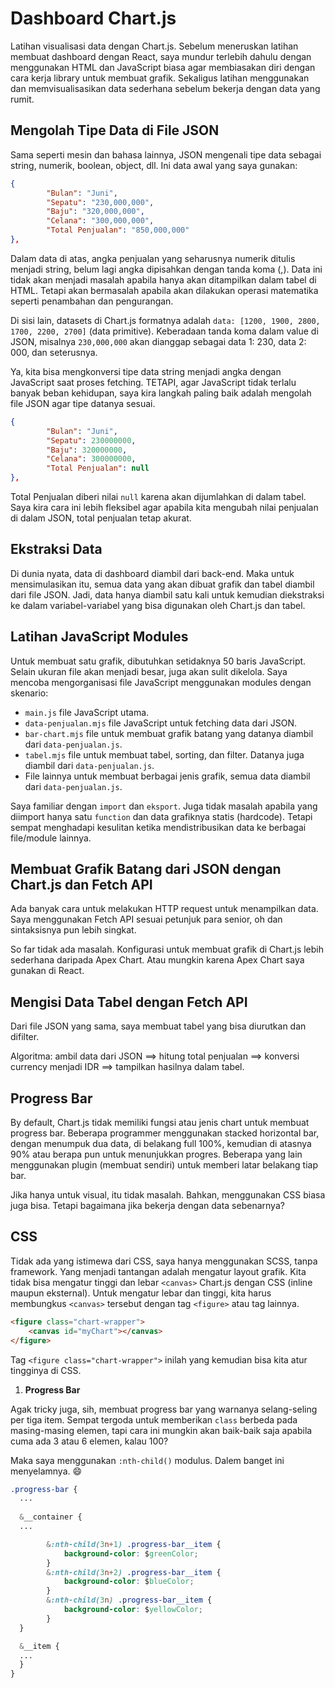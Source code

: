 # Dashboard Chart.js

Latihan visualisasi data dengan Chart.js. Sebelum meneruskan latihan membuat dashboard dengan React, saya mundur terlebih dahulu dengan menggunakan HTML dan JavaScript biasa agar membiasakan diri dengan cara kerja library untuk membuat grafik. Sekaligus latihan menggunakan dan memvisualisasikan data sederhana sebelum bekerja dengan data yang rumit.

## Mengolah Tipe Data di File JSON

Sama seperti mesin dan bahasa lainnya, JSON mengenali tipe data sebagai string, numerik, boolean, object, dll. Ini data awal yang saya gunakan:

```json
{
		"Bulan": "Juni",
		"Sepatu": "230,000,000",
		"Baju": "320,000,000",
		"Celana": "300,000,000",
		"Total Penjualan": "850,000,000"
},
```

Dalam data di atas, angka penjualan yang seharusnya numerik ditulis menjadi string, belum lagi angka dipisahkan dengan tanda koma (,). Data ini tidak akan menjadi masalah apabila hanya akan ditampilkan dalam tabel di HTML. Tetapi akan bermasalah apabila akan dilakukan operasi matematika seperti penambahan dan pengurangan.

Di sisi lain, datasets di Chart.js formatnya adalah `data: [1200, 1900, 2800, 1700, 2200, 2700]` (data primitive). Keberadaan tanda koma dalam value di JSON, misalnya `230,000,000` akan dianggap sebagai data 1: 230, data 2: 000, dan seterusnya.

Ya, kita bisa mengkonversi tipe data string menjadi angka dengan JavaScript saat proses fetching. TETAPI, agar JavaScript tidak terlalu banyak beban kehidupan, saya kira langkah paling baik adalah mengolah file JSON agar tipe datanya sesuai.

```json
{
		"Bulan": "Juni",
		"Sepatu": 230000000,
		"Baju": 320000000,
		"Celana": 300000000,
		"Total Penjualan": null
},
```

Total Penjualan diberi nilai `null` karena akan dijumlahkan di dalam tabel. Saya kira cara ini lebih fleksibel agar apabila kita mengubah nilai penjualan di dalam JSON, total penjualan tetap akurat.

## Ekstraksi Data

Di dunia nyata, data di dashboard diambil dari back-end. Maka untuk mensimulasikan itu, semua data yang akan dibuat grafik dan tabel diambil dari file JSON. Jadi, data hanya diambil satu kali untuk kemudian diekstraksi ke dalam variabel-variabel yang bisa digunakan oleh Chart.js dan tabel.

## Latihan JavaScript Modules

Untuk membuat satu grafik, dibutuhkan setidaknya 50 baris JavaScript. Selain ukuran file akan menjadi besar, juga akan sulit dikelola. Saya mencoba mengorganisasi file JavaScript menggunakan modules dengan skenario:

- `main.js` file JavaScript utama.
- `data-penjualan.mjs` file JavaScript untuk fetching data dari JSON.
- `bar-chart.mjs` file untuk membuat grafik batang yang datanya diambil dari `data-penjualan.js`.
- `tabel.mjs` file untuk membuat tabel, sorting, dan filter. Datanya juga diambil dari `data-penjualan.js`.
- File lainnya untuk membuat berbagai jenis grafik, semua data diambil dari `data-penjualan.js`.

Saya familiar dengan `import` dan `eksport`. Juga tidak masalah apabila yang diimport hanya satu `function` dan data grafiknya statis (hardcode). Tetapi sempat menghadapi kesulitan ketika mendistribusikan data ke berbagai file/module lainnya.

## Membuat Grafik Batang dari JSON dengan Chart.js dan Fetch API

Ada banyak cara untuk melakukan HTTP request untuk menampilkan data. Saya menggunakan Fetch API sesuai petunjuk para senior, oh dan sintaksisnya pun lebih singkat.

So far tidak ada masalah. Konfigurasi untuk membuat grafik di Chart.js lebih sederhana daripada Apex Chart. Atau mungkin karena Apex Chart saya gunakan di React.

## Mengisi Data Tabel dengan Fetch API

Dari file JSON yang sama, saya membuat tabel yang bisa diurutkan dan difilter.

Algoritma: ambil data dari JSON ==> hitung total penjualan ==> konversi currency menjadi IDR ==> tampilkan hasilnya dalam tabel.

## Progress Bar

By default, Chart.js tidak memiliki fungsi atau jenis chart untuk membuat progress bar. Beberapa programmer menggunakan stacked horizontal bar, dengan menumpuk dua data, di belakang full 100%, kemudian di atasnya 90% atau berapa pun untuk menunjukkan progres. Beberapa yang lain menggunakan plugin (membuat sendiri) untuk memberi latar belakang tiap bar.

Jika hanya untuk visual, itu tidak masalah. Bahkan, menggunakan CSS biasa juga bisa. Tetapi bagaimana jika bekerja dengan data sebenarnya?

## CSS

Tidak ada yang istimewa dari CSS, saya hanya menggunakan SCSS, tanpa framework. Yang menjadi tantangan adalah mengatur layout grafik. Kita tidak bisa mengatur tinggi dan lebar `<canvas>` Chart.js dengan CSS (inline maupun eksternal). Untuk mengatur lebar dan tinggi, kita harus membungkus `<canvas>` tersebut dengan tag `<figure>` atau tag lainnya.

```html
<figure class="chart-wrapper">
	<canvas id="myChart"></canvas>
</figure>
```

Tag `<figure class="chart-wrapper">` inilah yang kemudian bisa kita atur tingginya di CSS.

1. **Progress Bar**

Agak tricky juga, sih, membuat progress bar yang warnanya selang-seling per tiga item. Sempat tergoda untuk memberikan `class` berbeda pada masing-masing elemen, tapi cara ini mungkin akan baik-baik saja apabila cuma ada 3 atau 6 elemen, kalau 100? 

Maka saya menggunakan `:nth-child()` modulus. Dalem banget ini menyelamnya. :smile:

```css
.progress-bar {
  ...
  
  &__container {
  ...

		&:nth-child(3n+1) .progress-bar__item {
			background-color: $greenColor;
		}
		&:nth-child(3n+2) .progress-bar__item {
			background-color: $blueColor;
		}
		&:nth-child(3n) .progress-bar__item {
			background-color: $yellowColor;
		}
  }

  &__item {
  ...
  }
}
```